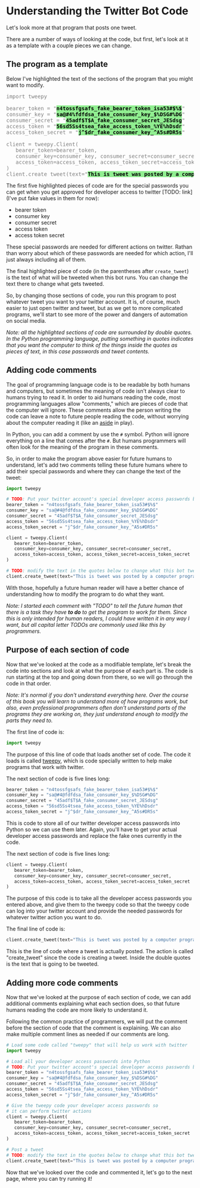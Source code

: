 # Understanding the Twitter Bot Code

Let's look more at that program that posts one tweet.

There are a number of ways of looking at the code, but first, let's look at it as a template with a couple pieces we can change.

## The program as a template

Below I've highlighted the text of the sections of the program that you might want to modify.

<pre style="color:gray">
import tweepy

bearer_token = "<strong style="color:black;background-color:lightgreen">n4tossfgsafs_fake_bearer_token_isa53#$%$</strong>"
consumer_key = "<strong style="color:black;background-color:lightgreen">sa@#4%fdfdsa_fake_consumer_key_$%DSG#%DG</strong>"
consumer_secret = "<strong style="color:black;background-color:lightgreen">45adf$T$A_fake_consumer_secret_JESdsg</strong>"
access_token = "<strong style="color:black;background-color:lightgreen">56sd5Ss4tsea_fake_access_token_%YE%hDsdr</strong>"
access_token_secret = "<strong style="color:black;background-color:lightgreen">j^$dr_fake_consumer_key_^A5s#DR5s</strong>"

client = tweepy.Client(
   bearer_token=bearer_token,
   consumer_key=consumer_key, consumer_secret=consumer_secret,
   access_token=access_token, access_token_secret=access_token_secret
)
client.create_tweet(text="<strong style="color:black;background-color:lightgreen">This is tweet was posted by a computer program!</strong>")
</pre>

The first five highlighted pieces of code are for the special passwords you can get when you get approved for developer access to twitter [TODO: link] (I've put fake values in them for now):
- bearer token
- consumer key
- consumer secret
- access token
- access token secret

These special passwords are needed for different actions on twitter. Rathan than worry about which of these passwords are needed for which action, I'll just always including all of them.

The final highlighted piece of code (in the parentheses after `create_tweet`) is the text of what will be tweeted when this bot runs. You can change the text there to change what gets tweeted.

So, by changing those sections of code, you run this program to post whatever tweet you want to your twitter account. It is, of course, much easier to just open twitter and tweet, but as we get to more complicated programs, we'll start to see more of the power and dangers of automation on social media.

_Note: all the highlighted sections of code are surrounded by double quotes. In the Python programming language, putting something in quotes indicates that you want the computer to think of the things inside the quotes as pieces of text, in this case passwords and tweet contents._

## Adding code comments

The goal of programming language code is to be readable by both humans and computers, but sometimes the meaning of code isn't always clear to humans trying to read it. In order to aid humans reading the code, most programming languages allow "comments," which are pieces of code that the computer will ignore. These comments allow the person writing the code can leave a note to future people reading the code, without worrying about the computer reading it (like an [aside](https://en.wikipedia.org/wiki/Aside) in play).

In Python, you can add a comment by use the `#` symbol. Python will ignore everything on a line that comes after the `#`. But humans programmers will often look for the meaning of the program in these comments.

So, in order to make the program above easier for future humans to understand, let's add two comments telling these future humans where to add their special passwords and where they can change the text of the tweet:

```python
import tweepy

# TODO: Put your twitter account's special developer access passwords below:
bearer_token = "n4tossfgsafs_fake_bearer_token_isa53#$%$"
consumer_key = "sa@#4@fdfdsa_fake_consumer_key_$%DSG#%DG"
consumer_secret = "45adf$T$A_fake_consumer_secret_JESdsg"
access_token = "56sd5Ss4tsea_fake_access_token_%YE%hDsdr"
access_token_secret = "j^$dr_fake_consumer_key_^A5s#DR5s"

client = tweepy.Client(
   bearer_token=bearer_token,
   consumer_key=consumer_key, consumer_secret=consumer_secret,
   access_token=access_token, access_token_secret=access_token_secret
)

# TODO: modify the text in the quotes below to change what this bot tweets:
client.create_tweet(text="This is tweet was posted by a computer program!")
```

With those, hopefully a future human reader will have a better chance of understanding how to modify the program to do what they want.

_Note: I started each comment with "TODO" to tell the future human that there is a task they have **to do** to get the program to work for them. Since this is only intended for human readers, I could have written it in any way I want, but all capital letter TODOs are commonly used like this by programmers._


## Purpose of each section of code

Now that we've looked at the code as a modifiable template, let's break the code into sections and look at what the purpose of each part is. The code is run starting at the top and going down from there, so we will go through the code in that order.

_Note: It's normal if you don't understand everything here. Over the course of this book you will learn to understand more of how programs work, but also, even professional programmers often don't understand parts of the programs they are working on, they just understand enough to modify the parts they need to._

The first line of code is:
```python
import tweepy
```

The purpose of this line of code that loads another set of code. The code it loads is called [tweepy](https://www.tweepy.org/), which is code specially written to help make programs that work with twitter.


The next section of code is five lines long:
```python
bearer_token = "n4tossfgsafs_fake_bearer_token_isa53#$%$"
consumer_key = "sa@#4@fdfdsa_fake_consumer_key_$%DSG#%DG"
consumer_secret = "45adf$T$A_fake_consumer_secret_JESdsg"
access_token = "56sd5Ss4tsea_fake_access_token_%YE%hDsdr"
access_token_secret = "j^$dr_fake_consumer_key_^A5s#DR5s"
```

This is code to store all of our twitter developer access passwords into Python so we can use them later. Again, you'll have to get your actual developer access passwords and replace the fake ones currently in the code.

The next section of code is five lines long:

```python
client = tweepy.Client(
   bearer_token=bearer_token,
   consumer_key=consumer_key, consumer_secret=consumer_secret,
   access_token=access_token, access_token_secret=access_token_secret
)
```

The purpose of this code is to take all the developer access passwords you entered above, and give them to the tweepy code so that the tweepy code can log into your twitter account and provide the needed passwords for whatever twitter action you want to do.

The final line of code is:
```python
client.create_tweet(text="This is tweet was posted by a computer program!")
```

This is the line of code where a tweet is actually posted. The action is called "create_tweet" since the code is creating a tweet. Inside the double quotes is the text that is going to be tweeted.

## Adding more code comments
Now that we've looked at the purpose of each section of code, we can add additional comments explaining what each section does, so that future humans reading the code are more likely to understand it.

Following the common practice of programmers, we will put the comment before the section of code that the comment is explaining. We can also make multiple comment lines as needed if our comments are long.

```python
# Load some code called "tweepy" that will help us work with twitter
import tweepy

# Load all your developer access passwords into Python
# TODO: Put your twitter account's special developer access passwords below:
bearer_token = "n4tossfgsafs_fake_bearer_token_isa53#$%$"
consumer_key = "sa@#4@fdfdsa_fake_consumer_key_$%DSG#%DG"
consumer_secret = "45adf$T$A_fake_consumer_secret_JESdsg"
access_token = "56sd5Ss4tsea_fake_access_token_%YE%hDsdr"
access_token_secret = "j^$dr_fake_consumer_key_^A5s#DR5s"

# Give the tweepy code your developer access passwords so
# it can perform twitter actions
client = tweepy.Client(
   bearer_token=bearer_token,
   consumer_key=consumer_key, consumer_secret=consumer_secret,
   access_token=access_token, access_token_secret=access_token_secret
)

# Post a tweet
# TODO: modify the text in the quotes below to change what this bot tweets:
client.create_tweet(text="This is tweet was posted by a computer program!")
```

Now that we've looked over the code and commented it, let's go to the next page, where you can try running it!
